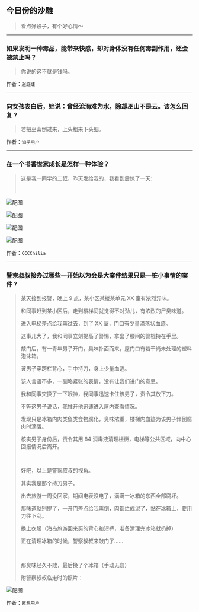 ## 今日份的沙雕

> 看点好段子，有个好心情～


 
---

### 如果发明一种毒品，能带来快感，却对身体没有任何毒副作用，还会被禁止吗？

> 你说的这不就是钱吗。


作者：`赵庭婕`

---

### 向女孩表白后，她说：曾经沧海难为水，除却巫山不是云。该怎么回复？

> 若把巫山倒过来，上头粗来下头细。


作者：`知乎用户`

---

### 在一个书香世家成长是怎样一种体验？

> 这是我一同学的二叔，昨天发给我的，我看到震惊了一天:
> 
>  



![配图](http://pic2.zhimg.com/70/v2-fafa5cd46d5bae8af0840a2fe55e0c99_b.jpg)



![配图](http://pic3.zhimg.com/70/v2-f2ff156141093dfbc4e096cb739b126a_b.jpg)



![配图](https://pic4.zhimg.com/v2-67d0a083eef05e456aed50a9de9a65db_b.jpg)



![配图](https://pic4.zhimg.com/v2-088c1d1e59f4ad1b22d125e4fe16f35b_b.jpg)


作者：`CCCChilia`

---

### 警察叔叔接办过哪些一开始以为会是大案件结果只是一桩小事情的案件？

> 某天接到报警，晚上 9 点，某小区某楼某单元 XX 室有浓烈异味。
> 
> 和同事赶到某小区后，走到楼梯间就觉得不对劲儿，有浓烈的尸臭味道。
> 
> 进入电梯差点给我熏过去，到了 XX 室，门口有少量滴落状血迹。
> 
> 这事儿大了，我和同事立刻提高了警惕，拿出了腰间的警棍持在手里。
> 
> 敲门后，有一青年男子开门，臭味扑面而来，屋门口有若干尚未处理的塑料泡沫箱。
> 
> 该男子穿跨栏背心，手中持刀，身上少量血迹。
> 
> 该人言语不多，一副略紧张的表情，没有让我们进门的意思。
> 
> 我和同事交换了一下眼神，我同事迅速卡住该男子，责令其放下刀。
> 
> 不等这男子说话，我推开他迅速进入屋内查看情况。
> 
> 发现只是冰箱内肉类鱼类食物腐化，臭味浓重，楼梯内血迹为该男子倾倒腐肉时滴落。
> 
> 核实男子身份后，责令其用 84 消毒液清理楼梯，电梯等公共区域，向中心回报情况后离开。
> 
>  
> 
> 好吧，以上是警察叔叔的视角。
> 
> 其实我是那个持刀男子。
> 
> 出去旅游一周没回家，期间电表没电了，满满一冰箱的东西全部腐坏。
> 
> 那味道就别提了，一开门差点给我熏倒，肉都烂成泥了，黏在冰箱上，要用刀往下刮。
> 
> 换上衣服（海岛旅游回来买的背心和短裤，准备清理完冰箱就扔掉）
> 
> 正在清理冰箱的时候，警察叔叔来敲门了……
> 
>  
> 
> 那臭味经久不散，最后换了个冰箱（手动无奈）
> 
> 附警察叔叔临走时的照片：



![配图](http://pic2.zhimg.com/70/v2-64d699d06e520ebb4ae7ab52c110c035_b.jpg)


作者：`匿名用户`
